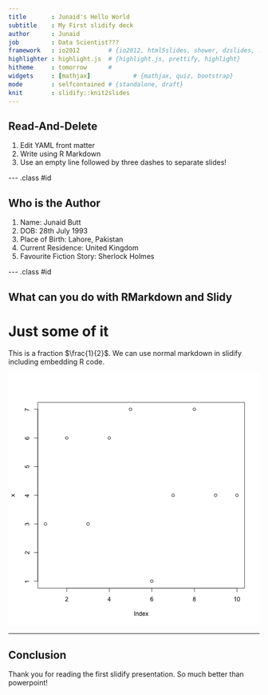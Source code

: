 ```yaml
---
title       : Junaid's Hello World
subtitle    : My First slidify deck
author      : Junaid
job         : Data Scientist???
framework   : io2012        # {io2012, html5slides, shower, dzslides, ...}
highlighter : highlight.js  # {highlight.js, prettify, highlight}
hitheme     : tomorrow      # 
widgets     : [mathjax]            # {mathjax, quiz, bootstrap}
mode        : selfcontained # {standalone, draft}
knit        : slidify::knit2slides
---
```


## Read-And-Delete

1. Edit YAML front matter
2. Write using R Markdown
3. Use an empty line followed by three dashes to separate slides!

--- .class #id 

## Who is the Author

1. Name: Junaid Butt
2. DOB: 28th July 1993
3. Place of Birth: Lahore, Pakistan
4. Current Residence: United Kingdom
5. Favourite Fiction Story: Sherlock Holmes

--- .class #id

## What can you do with RMarkdown and Slidy
# Just some of it

This is a fraction $\frac{1}{2}$. We can use normal markdown in slidify including embedding R code.

![plot of chunk unnamed-chunk-1](figure/unnamed-chunk-1-1.png)

--- 

## Conclusion

Thank you for reading the first slidify presentation. So much better than powerpoint!



